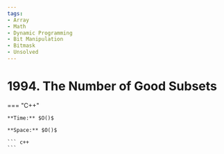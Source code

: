 ```yaml
---
tags:
- Array
- Math
- Dynamic Programming
- Bit Manipulation
- Bitmask
- Unsolved
---
```



# 1994. The Number of Good Subsets

=== "C++"

    **Time:** $O()$

    **Space:** $O()$

    ``` c++
    ```
